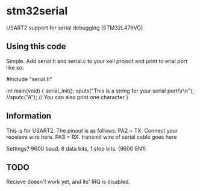 # stm32serial
USART2 support for serial debugging (STM32L476VG)

Using this code
---------------

Simple. Add serial.h and serial.c to your keil project and print to erial port like so:

#include "serial.h"

int main(void) {
  serial_init();
  sputs("This is a string for your serial port!\r\n");
  //sputc("A"); // You can also print one character
}

Information
-----------

This is for USART2, The pinout is as follows:
PA2 = TX. Connect your receieve wire here.
PA3 = RX. transmit wire of serial cable goes here

Settings? 9600 baud, 8 data bits, 1 stop bits. (9600 8N1)

TODO
----
Recieve doesn't work yet, and its' IRQ is disabled.
